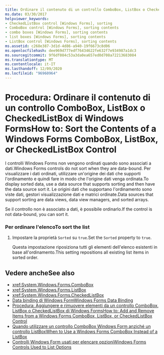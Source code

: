 ```yaml
---
title: Ordinare il contenuto di un controllo ComboBox, ListBox o CheckedListBox
ms.date: 03/30/2017
helpviewer_keywords:
- CheckedListBox control [Windows Forms], sorting
- ComboBox control [Windows Forms], sorting contents
- combo boxes [Windows Forms], sorting contents
- list boxes [Windows Forms], sorting contents
- ListBox control [Windows Forms], sorting contents
ms.assetid: c268e387-3d1d-4d86-a940-19f6673c8d06
ms.openlocfilehash: dee969d777edf76434622fe632f7e934987a1dc3
ms.sourcegitcommit: 9f6df084c53a3da0ea657ed0d708a72213683084
ms.translationtype: MT
ms.contentlocale: it-IT
ms.lasthandoff: 12/09/2020
ms.locfileid: "96960964"
---
```

# <a name="how-to-sort-the-contents-of-a-windows-forms-combobox-listbox-or-checkedlistbox-control"></a><span data-ttu-id="20b30-102">Procedura: Ordinare il contenuto di un controllo ComboBox, ListBox o CheckedListBox di Windows Forms</span><span class="sxs-lookup"><span data-stu-id="20b30-102">How to: Sort the Contents of a Windows Forms ComboBox, ListBox, or CheckedListBox Control</span></span>
<span data-ttu-id="20b30-103">I controlli Windows Forms non vengono ordinati quando sono associati a dati.</span><span class="sxs-lookup"><span data-stu-id="20b30-103">Windows Forms controls do not sort when they are data-bound.</span></span> <span data-ttu-id="20b30-104">Per visualizzare i dati ordinati, utilizzare un'origine dei dati che supporti l'ordinamento e quindi fare in modo che l'origine dati venga ordinata.</span><span class="sxs-lookup"><span data-stu-id="20b30-104">To display sorted data, use a data source that supports sorting and then have the data source sort it.</span></span> <span data-ttu-id="20b30-105">Le origini dati che supportano l'ordinamento sono viste dati, gestori visualizzazione dati e matrici ordinate.</span><span class="sxs-lookup"><span data-stu-id="20b30-105">Data sources that support sorting are data views, data view managers, and sorted arrays.</span></span>  
  
 <span data-ttu-id="20b30-106">Se il controllo non è associato a dati, è possibile ordinarlo.</span><span class="sxs-lookup"><span data-stu-id="20b30-106">If the control is not data-bound, you can sort it.</span></span>  
  
### <a name="to-sort-the-list"></a><span data-ttu-id="20b30-107">Per ordinare l'elenco</span><span class="sxs-lookup"><span data-stu-id="20b30-107">To sort the list</span></span>  
  
1. <span data-ttu-id="20b30-108">Impostare la proprietà `Sorted` su `true`.</span><span class="sxs-lookup"><span data-stu-id="20b30-108">Set the `Sorted` property to `true`.</span></span>  
  
     <span data-ttu-id="20b30-109">Questa impostazione riposiziona tutti gli elementi dell'elenco esistenti in base all'ordinamento.</span><span class="sxs-lookup"><span data-stu-id="20b30-109">This setting repositions all existing list items in sorted order.</span></span>  
  
## <a name="see-also"></a><span data-ttu-id="20b30-110">Vedere anche</span><span class="sxs-lookup"><span data-stu-id="20b30-110">See also</span></span>

- <xref:System.Windows.Forms.ComboBox>
- <xref:System.Windows.Forms.ListBox>
- <xref:System.Windows.Forms.CheckedListBox>
- [<span data-ttu-id="20b30-111">Data binding di Windows Form</span><span class="sxs-lookup"><span data-stu-id="20b30-111">Windows Forms Data Binding</span></span>](../windows-forms-data-binding.md)
- [<span data-ttu-id="20b30-112">Procedura: Aggiungere e rimuovere elementi da un controllo ComboBox, ListBox o CheckedListBox di Windows Forms</span><span class="sxs-lookup"><span data-stu-id="20b30-112">How to: Add and Remove Items from a Windows Forms ComboBox, ListBox, or CheckedListBox Control</span></span>](add-and-remove-items-from-a-wf-combobox.md)
- [<span data-ttu-id="20b30-113">Quando utilizzare un controllo ComboBox Windows Form anziché un controllo ListBox</span><span class="sxs-lookup"><span data-stu-id="20b30-113">When to Use a Windows Forms ComboBox Instead of a ListBox</span></span>](when-to-use-a-windows-forms-combobox-instead-of-a-listbox.md)
- [<span data-ttu-id="20b30-114">Controlli Windows Form usati per elencare opzioni</span><span class="sxs-lookup"><span data-stu-id="20b30-114">Windows Forms Controls Used to List Options</span></span>](windows-forms-controls-used-to-list-options.md)
